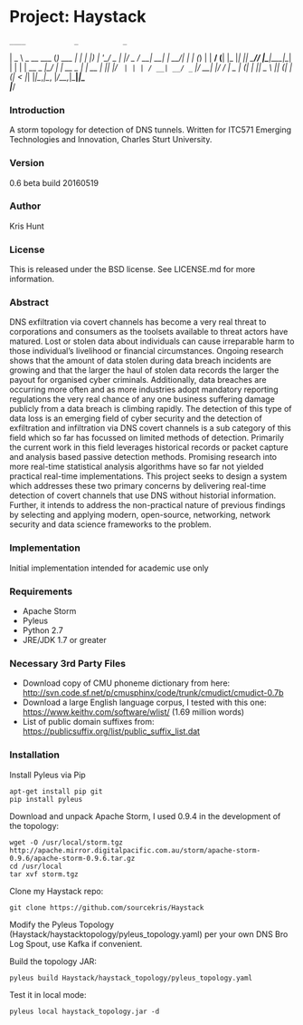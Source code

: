 # Project: Haystack
    ____            _           _   
   |  _ \ _ __ ___ (_) ___  ___| |_ 
   | |_) | '__/ _ \| |/ _ \/ __| __|
   |  __/| | | (_) | |  __/ (__| |_ 
   |_|  _|_|  \___// |\___|\___|\__|
   | | | | __ _ _|__/ ___| |_ __ _  ___| | __
   | |_| |/ _` | | | / __| __/ _` |/ __| |/ /
   |  _  | (_| | |_| \__ \ || (_| | (__|   < 
   |_| |_|\__,_|\__, |___/\__\__,_|\___|_|\_\
                |___/                        

### Introduction
A storm topology for detection of DNS tunnels. Written for ITC571 Emerging Technologies and Innovation, Charles Sturt University. 

### Version
0.6 beta build 20160519

### Author
Kris Hunt

### License
This is released under the BSD license. See LICENSE.md for more information.

### Abstract
DNS exfiltration via covert channels has become a very real threat to corporations and consumers as the toolsets available to threat actors have matured. Lost or stolen data about individuals can cause irreparable harm to those individual’s livelihood or financial circumstances. Ongoing research shows that the amount of data stolen during data breach incidents are growing and that the larger the haul of stolen data records the larger the payout for organised cyber criminals. Additionally, data breaches are occurring more often and as more industries adopt mandatory reporting regulations the very real chance of any one business suffering damage publicly from a data breach is climbing rapidly. The detection of this type of data loss is an emerging field of cyber security and the detection of exfiltration and infiltration via DNS covert channels is a sub category of this field which so far has focussed on limited methods of detection. Primarily the current work in this field leverages historical records or packet capture and analysis based passive detection methods. Promising research into more real-time statistical analysis algorithms have so far not yielded practical real-time implementations. This project seeks to design a system which addresses these two primary concerns by delivering real-time detection of covert channels that use DNS without historial information. Further, it intends to address the non-practical nature of previous findings by selecting and applying modern, open-source, networking, network security and data science frameworks to the problem.

### Implementation
Initial implementation intended for academic use only 

### Requirements
- Apache Storm
- Pyleus
- Python 2.7
- JRE/JDK 1.7 or greater

### Necessary 3rd Party Files
- Download copy of CMU phoneme dictionary from here: http://svn.code.sf.net/p/cmusphinx/code/trunk/cmudict/cmudict-0.7b
- Download a large English language corpus, I tested with this one: https://www.keithv.com/software/wlist/ (1.69 million words)
- List of public domain suffixes from: https://publicsuffix.org/list/public_suffix_list.dat

### Installation
Install Pyleus via Pip
```
apt-get install pip git
pip install pyleus
```
Download and unpack Apache Storm, I used 0.9.4 in the development of the topology:
```
wget -O /usr/local/storm.tgz http://apache.mirror.digitalpacific.com.au/storm/apache-storm-0.9.6/apache-storm-0.9.6.tar.gz
cd /usr/local
tar xvf storm.tgz
```
Clone my Haystack repo:
```
git clone https://github.com/sourcekris/Haystack
```

Modify the Pyleus Topology (Haystack/haystacktopology/pyleus_topology.yaml) per your own DNS Bro Log Spout, use Kafka if convenient.

Build the topology JAR:
```
pyleus build Haystack/haystack_topology/pyleus_topology.yaml
```
Test it in local mode:
```
pyleus local haystack_topology.jar -d
```
